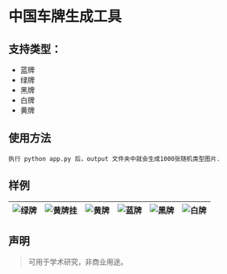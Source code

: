 # 中国车牌生成工具

## 支持类型：
- 蓝牌
- 绿牌
- 黑牌
- 白牌
- 黄牌

## 使用方法
`执行 python app.py 后，output 文件夹中就会生成1000张随机类型图片.` 

## 样例
| ![绿牌](samples/鄂EBQGQQT.jpg)  | ![黄牌挂](samples/吉B2UCG挂.jpg)  | ![黄牌](samples/晋BBAHUD.jpg)  | ![蓝牌](samples/晋BBCRB5.jpg)  | ![黑牌](samples/鲁ARAJ3U.jpg)  | ![白牌](samples/湘NL89HY.jpg) |
|---|---|---|---|---|---|

## 声明
> 可用于学术研究，非商业用途。
